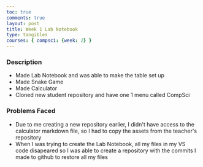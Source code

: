 ```yaml
---
toc: true
comments: true
layout: post
title: Week 1 Lab Notebook
type: tangibles
courses: { compsci: {week: 2} }
---
```


### Description
- Made Lab Notebook and was able to make the table set up
- Made Snake Game
- Made Calculator
- Cloned new student repository and have one 1 menu called CompSci 


### Problems Faced
- Due to me creating a new repository earlier, I didn't have access to the calculator markdown file, so I had to copy the assets from the teacher's repository
- When I was trying to create the Lab Notebook, all my files in my VS code disapeared so I was able to create a repository with the commits I made to github to restore all my files
